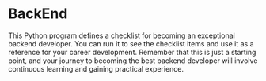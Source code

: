 # BackEnd
This Python program defines a checklist for becoming an exceptional backend developer. 
You can run it to see the checklist items and use it as a reference for your career development. 
Remember that this is just a starting point, and your journey to becoming the best backend developer will involve continuous learning and gaining practical experience.
